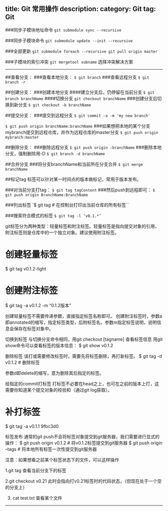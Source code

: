 title: Git 常用操作
description:
category: Git
tag: Git
-------------------------

###同步子模块地址命令
`git submodule sync --recursive`

###同步子模块命令
`git submodule update --init --recursive`

###全部更新
`git submodule foreach --recursive git pull origin master`

###子模块的索引冲突
`git mergetool subname`
选择冲突解决方案

---

##查看分支：
###查看本地分支：
`$ git branch`
###查看远程分支
`$ git branch -r`


##创建分支：
###创建本地分支
####建立分支后，仍停留在当前分支
`$ git branch branchName`
####切换分支
`git checkout branchName`
###创建分支后切换到新分支
`$ git checkout -b branchName`

##提交分支：
###提交到远程分支
`$ git commit -a -m 'my new branch'`

`$ git push origin branchName:branchName`
###如果想把本地的某个分支mybranch提交到远程仓库，并作为远程仓库的master分支
`$ git push origin mybranch:master`

##删除分支：
###删除远程分支
`$ git push origin :branchName`
###删除本地分支，强制删除用-D
`$ git branch -d branchName`

##合并分支
###将分支branchName和当前所在分支合并
`$ git merge branchName`

##标记tag
标签可以针对某一时间点的版本做标记，常用于版本发布。

###对当前分支打tag：
`$ git tag tagContent`
###然后push到远程即可：
`$ git push origin BranchName:BranchName`

###列出标签
`$ git tag # 在控制台打印出当前仓库的所有标签``

###搜索符合模式的标签
`$ git tag -l ‘v0.1.*’`

git标签分为两种类型：轻量标签和附注标签。轻量标签是指向提交对象的引用，附注标签则是仓库中的一个独立对象。建议使用附注标签。
# 创建轻量标签
$ git tag v0.1.2-light

# 创建附注标签
$ git tag -a v0.1.2 -m “0.1.2版本”

创建轻量标签不需要传递参数，直接指定标签名称即可。
创建附注标签时，参数a即annotated的缩写，指定标签类型，后附标签名。参数m指定标签说明，说明信息会保存在标签对象中。

切换到标签
与切换分支命令相同，用git checkout [tagname]
查看标签信息
用git show命令可以查看标签的版本信息：
$ git show v0.1.2

删除标签
误打或需要修改标签时，需要先将标签删除，再打新标签。
$ git tag -d v0.1.2 # 删除标签

参数d即delete的缩写，意为删除其后指定的标签。

给指定的commit打标签
打标签不必要在head之上，也可在之前的版本上打，这需要你知道某个提交对象的校验和（通过git log获取）。
# 补打标签
$ git tag -a v0.1.1 9fbc3d0

标签发布
通常的git push不会将标签对象提交到git服务器，我们需要进行显式的操作：
$ git push origin v0.1.2 # 将v0.1.2标签提交到git服务器
$ git push origin –tags # 将本地所有标签一次性提交到git服务器



注意：如果想看之前某个标签状态下的文件，可以这样操作

1.git tag   查看当前分支下的标签

2.git  checkout v0.21   此时会指向打v0.21标签时的代码状态，（但现在处于一个空的分支上）

3. cat  test.txt   查看某个文件

---
